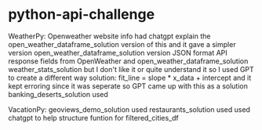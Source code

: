 # python-api-challenge

WeatherPy:
Openweather website info
had chatgpt explain the open_weather_dataframe_solution version of this and it gave a simpler version
open_weather_dataframe_solution version
JSON format API response fields from OpenWeather and  open_weather_dataframe_solution
weather_stats_solution but I don't like it or quite understand it so I used GPT to create a different way
        solution: fit_line = slope * x_data + intercept and it kept erroring since it was seperate so GPT came up with this as a solution
banking_deserts_solution used         


VacationPy:
geoviews_demo_solution used
restaurants_solution used
used chatgpt to help structure funtion for filtered_cities_df